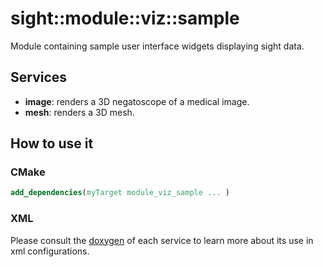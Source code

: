 # sight::module::viz::sample

Module containing sample user interface widgets displaying sight data.

## Services

- **image**: renders a 3D negatoscope of a medical image.
- **mesh**: renders a 3D mesh.

## How to use it

### CMake

```cmake
add_dependencies(myTarget module_viz_sample ... )
```

### XML

Please consult the [doxygen](https://sight.pages.ircad.fr/sight) of each service to learn more about its use in xml configurations.
